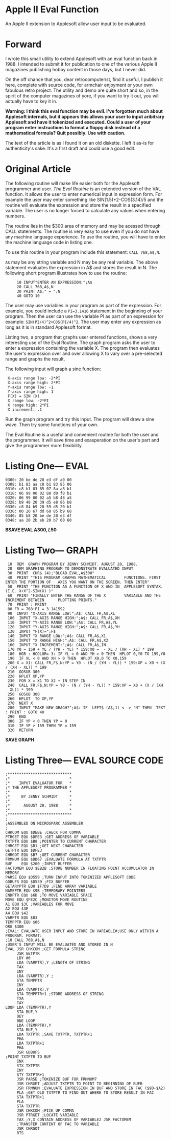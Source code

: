 # Apple II Eval Function
An Apple II extension to Applesoft allow user input to be evaluated.

# Forward
I wrote this small utility to extend Applesoft with an eval function back in 1988.  I intended to submit it for publication to one of the various Apple II magazines publishing hobby content in those days, but I never did.

On the off chance that you, dear retrocomputerist, find it useful, I publish it here, complete with source code, for armchair enjoyment or your own fabulous retro project.  The utility and demo are quite short and so, in the spirit of the computer magazines of yore, if you want to try it out, you will actually have to key it in. 

__Warning: I think this eval function may be evil.  I've forgotten much about Applesoft internals, but it appears this allows your user to input aribitrary Applesoft and have it tokenized and executed.  Could a user of your program enter instructions to format a floppy disk instead of a mathematical formula? Quit possibly. Use with caution.__

The text of the article is as I found it on an old diskette. I left it as-is for  authenticity's sake.  It's a first draft and could use a good edit.  

# Original Article
The following routine will make life easier both for the Applesoft programmer and user. _The Eval Routine_ is an extended version of the VAL function. It allows the user to enter numerical input in expression form. For example the user may enter something like SIN(1.5)+2-COS(3.14)/5 and the routine will evaluate the expression and store the result in a specified variable. The user is no longer forced to calculate any values when entering numbers.

The routine lies in the $300 area of memory and may be acessed through CALL statements. The routine is very easy to use even if you do not have any machine language experience. To use the routine, you will have to enter the machine language code in listing one.

To use this routine in your program include this statement: `CALL 768,A$,N`.

`A$` may be any string variable and N may be any real variable. The above statement evaluates the expression in A$ and stores the result in N. The following short program illustrates how to use the routine:
```
     10 INPUT"ENTER AN EXPRESSION:";A$
     20 CALL 768,A$,N
     30 PRINT A$;" = ";N
     40 GOTO 10
 ```
The user may use variables in your program as part of the expression. For example, you could include a `PI=3.1416` statement in the beginning of your program. Then the user can use the variable PI as part of an expression for example: `SIN(PI/4)^2+COS(PI/4)^2`. The user may enter any expression as long as it is in standard Applesoft format.

Listing two, a program that graphs user entered functions, shows a very interesting use of the Eval Routine. The graph program asks the user to enter a expression containing the variable X. The program then evaluates the user's expression over and over allowing X to vary over a pre-selected range and graphs the result.

The following input will graph a sine function:

     X-axis range low: -2*PI
     X-axis range high: 2*PI
     Y-axis range low: -1
     Y-axis range high: 1
     F(X) = SIN (X)
     X range low: -2*PI
     X range high: 2*PI
     X increment: .1

Run the graph program and try this input. The program will draw a sine wave. Then try some functions of your own.

The Eval Routine is a useful and convenient routine for both the user and the programmer. It will save time and exasperation on the user's part and give the programmer more flexibility.

# Listing One— EVAL
```
0300: 20 be de 20 e3 df a0 00
0308: b1 83 aa c8 b1 83 85 06
0310: c8 b1 83 85 07 8a a8 b1
0318: 06 99 00 02 88 d0 f8 b1
0320: 06 99 00 02 a5 b8 48 a5
0328: b9 48 20 39 d5 e8 86 b8
0330: c8 84 b9 20 59 d5 20 b1
0338: 00 20 67 dd 68 85 b9 68
0340: 85 b8 20 be de 20 e3 df
0348: aa 20 2b eb 20 b7 00 60
```
__BSAVE EVAL A$300, L$50__
# Listing Two— GRAPH
```
 10  REM  GRAPH PROGRAM BY JENNY SCHMIDT. AUGUST 20, 1988.
 20  REM GRAPHING PROGRAM TO DEMONSTRATE EVALUATED INPUT
 30  PRINT  CHR$ (4);"BLOAD EVAL,A$300"
 40  PRINT "THIS PROGRAM GRAPHS MATHEMATICAL        FUNCTIONS. FIRST ENTER THE PORTION OF   AXES YOU WANT ON THE SCREEN. THEN ENTER"
 50  PRINT "THE FUNCTION AS A FUNCTION OF X AND IN  APPLESOFT SYNTAX. (I.E. X+X^2-SIN(X) )"
 60  PRINT "FINALLY ENTER THE RANGE OF THE X        VARIABLE AND THE INCREMENT BETWEEN      PLOTTING POINTS."
 70  PRINT : PRINT 
 80 FR = 768:PI = 3.141592
 90  INPUT "X-AXIS RANGE LOW:";A$: CALL FR,A$,XL
 100  INPUT "X-AXIS RANGE HIGH:";A$: CALL FR,A$,XH
 110  INPUT "Y-AXIS RANGE LOW:";A$: CALL FR,A$,YL
 120  INPUT "Y-AXIS RANGE HIGH:";A$: CALL FR,A$,YH
 130  INPUT "F(X)=";F$
 140  INPUT "X RANGE LOW:";A$: CALL FR,A$,X1
 150  INPUT "X RANGE HIGH:";A$: CALL FR,A$,X2
 160  INPUT "X INCREMENT:";A$: CALL FR,A$,IN
 170 Y0 = 159 + YL / (YH - YL) * 159:X0 =  - XL / (XH - XL) * 199
 180  HGR : HCOLOR= 3: IF YL < 0 AND YH > 0 THEN  HPLOT 0,Y0 TO 199,Y0
 190  IF XL < 0 AND XH > 0 THEN  HPLOT X0,0 TO X0,159
 200 X = X1: CALL FR,F$,N:YP = Y0 - (N / (YH - YL)) * 159:XP = X0 + (X / (XH - XL)) * 199
 210  GOSUB 300
 220  HPLOT XP,YP
 230  FOR X = X1 TO X2 + IN STEP IN
 240  CALL FR,F$,N:YP = Y0 - (N / (YH - YL)) * 159:XP = X0 + (X / (XH - XL)) * 199
 250  GOSUB 300
 260  HPLOT  TO XP,YP
 270  NEXT X
 280  INPUT "MAKE NEW GRAGH?";A$: IF  LEFT$ (A$,1) <  > "N" THEN  TEXT : PRINT : GOTO 40
 290  END 
 300  IF YP < 0 THEN YP = 0
 310  IF YP > 159 THEN YP = 159
 320  RETURN 
```
__SAVE GRAPH__
# Listing Three— EVAL SOURCE CODE
```
;****************************
;*                          *
;*    INPUT EVALUATOR FOR   *
;* THE APPLESOFT PROGRAMMER *
;*                          *
;*     BY JENNY SCHMIDT     *
;*                          *
;*      AUGUST 20, 1988     *
;*                          *
;****************************
;
;ASSEMBLED ON MICROSPARC ASSEMBLER
;
CHKCOM EQU $DEBE ;CHECK FOR COMMA
PTRGET EQU $DFE3 ;GET ADDRESS OF VARIABLE
TXTPTR EQU $B8 ;POINTER TO CURRENT CHARACTER
CHRGET EQU $B1 ;GET NEXT CHARACTER
GETPTR EQU $DFE3
CHRGOT EQU $B7 ;GET CURRENT CHARACTER
FRMNUM EQU $DD67 ;EVALUATE FORMULA AT TXTPTR
BUF    EQU $200 ;INPUT BUFFER
FACTOMEM EQU $EB2B ;STORE NUMBER IN FLOATING POINT ACCUMULATOR IN MEMORY
PARSE EQU $D559 ;TURN INPUT INTO TOKENIZED APPLESOFT CODE
GDBUFS EQU $D539 ;FIX BUFFER
GETARYPTR EQU $F7D9 ;FIND ARRAY VARIABLE
NAMEPTR EQU $9B ;TEMPORARY POINTERS
ENDPTR EQU $6D ;TO MOVE VARIABLE SPACE
MOVE EQU $FE2C ;MONITOR MOVE ROUTINE
A1 EQU $3C ;VARIABLES FOR MOVE
A2 EQU $3E
A4 EQU $42
VARPTR EQU $83
TEMPPTR EQU $06
ORG $300
;EVAL: EVALUATE USER INPUT AND STORE IN VARIABLE#;USE ONLY WITHIN A PROGRAM. FORMAT:
;10 CALL 768,A$,N
;USER'S INPUT WILL BE EVALUATED AND STORED IN N
EVAL JSR CHKCOM ;GET FORMULA STRING
     JSR GETPTR
     LDY #0
     LDA (VARPTR),Y ;LENGTH OF STRING
     TAX
     INY
     LDA (VARPTR),Y ;
     STA TEMPPTR
     INY
     LDA (VARPTR),Y
     STA TEMPPTR+1 ;STORE ADDRESS OF STRING
     TXA
     TAY
LOOP LDA (TEMPPTR),Y
     STA BUF,Y
     DEY
     BNE LOOP
     LDA (TEMPPTR),Y
     STA BUF,Y
     LDA TXTPTR ;SAVE TXTPTR, TXTPTR+1
     PHA
     LDA TXTPTR+1
     PHA
     JSR GDBUFS
;POINT TXTPTR TO BUF
     INX
     STX TXTPTR
     INY
     STY TXTPTR+1
     JSR PARSE ;TOKENIZE BUF FOR FRMNUM7 
     JSR CHRGET ;ADJUST TXTPTR TO POINT TO BEGINNING OF BUFB
     JSR FRMNUM ;EVALUATE EXPRESSION IN BUF AND STORE IN FAC ($9D-$A2)
     PLA ;GET OLD TXTPTR TO FIND OUT WHERE TO STORE RESULT IN FAC
     STA TXTPTR+1
     PLA
     STA TXTPTR
     JSR CHKCOM ;PICK UP COMMA
     JSR PTRGET ;LOCATE VARIABLE
     TAX ;Y,X CONTAIN ADDRESS OF VARIABLE2 JSR FACTOMEM 
     ;TRANSFER CONTENT OF FAC TO VARIABLE
     JSR CHRGOT
     RTS
```
